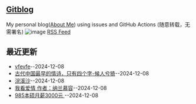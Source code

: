 ## [Gitblog](https://luckypoem.github.io/gitblog-by-yihong0618)
My personal blog([About Me](https://github.com/yihong0618/gitblog/issues/282)) using issues and GitHub Actions (随意转载，无需署名)
![image](https://github.com/user-attachments/assets/a168bf11-661e-4566-b042-7fc9544de528)
[RSS Feed](https://raw.githubusercontent.com/luckypoem/gitblog-by-yihong0618/master/feed.xml)

## 最近更新
- [vfevfe](https://github.com/luckypoem/gitblog-by-yihong0618/issues/13)--2024-12-08
- [古代中国最早的情诗，只有四个字-候人兮猗](https://github.com/luckypoem/gitblog-by-yihong0618/issues/11)--2024-12-08
- [浣溪沙](https://github.com/luckypoem/gitblog-by-yihong0618/issues/10)--2024-12-08
- [我看爱情 作者：纳兰慕容](https://github.com/luckypoem/gitblog-by-yihong0618/issues/9)--2024-12-08
- [985本硕月薪3000元 ](https://github.com/luckypoem/gitblog-by-yihong0618/issues/8)--2024-12-08
